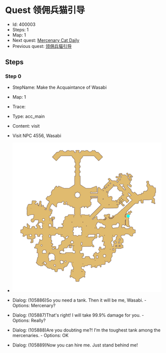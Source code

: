 # Quest 领佣兵猫引导

- Id: 400003
- Steps: 1
- Map: 1
- Next quest: [Mercenary Cat Daily](399800001.md)
- Previous quest: [领佣兵猫引导](400099.md)

## Steps

### Step 0
- StepName:  Make the Acquaintance of Wasabi
- Map:  1
- Trace:  
- Type:  acc_main
- Content:  visit
- Visit NPC 4556, Wasabi

- ![images/400003_0.png](images/400003_0.png)
- Dialog: (105886)So you need a tank. Then it will be me, Wasabi. - Options: Mercenary?
- Dialog: (105887)That's right! I will take 99.9% damage for you. - Options: Really?
- Dialog: (105888)Are you doubting me?! I'm the toughest tank among the mercenaries. - Options: OK
- Dialog: (105889)Now you can hire me. Just stand behind me!


